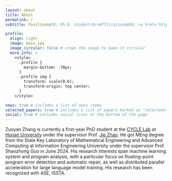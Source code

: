 ```yaml
---
layout: about
title: About
permalink: /
subtitle: Position&#58; Ph.D. student<br>Affiliation&#58; <a href='https://csee.hnu.edu.cn/index.htm'>College of Computer Science and Electronic Engineering</a>, <a href='https://www.hnu.edu.cn/index.htm'>Hunan University</a><br>Contact&#58; zyanz AT hnu.edu.cn<br>Address&#58; Lushan Road (S), Yuelu District, Changsha, 410082, China.

profile:
  align: right
  image: main.jpg
  image_circular: false # crops the image to make it circular
  more_info: >
    <style>
      .profile {
        margin-bottom: -70px; 
      }
      .profile img {
        transform: scale(0.6); 
        transform-origin: top center;
      }
    </style>

news: true # includes a list of news items
selected_papers: true # includes a list of papers marked as "selected={true}"
social: true # includes social icons at the bottom of the page
---
```


Zuoyan Zhang is currently a first-year PhD student at the [CYCLE Lab](https://cyclelaboratory.github.io/) at [Hunan University](https://www.hnu.edu.cn/index.htm) under the supervisor Prof. [Jie Zhao](https://yaozhujia.github.io/). He got MEng degree from the State Key Laboratory of Mathematical Engineering and Advanced Computing at Information Engineering University under the supervisor Prof. Shaozhong Guo in June 2024. His research interests span machine learning system and program analysis, with a particular focus on floating-point program error detection and automatic repair, as well as distributed parallel acceleration for large language model training. His research has been recognized with ASE, ISSTA.

